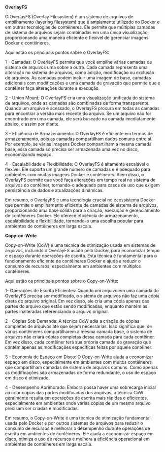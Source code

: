 **OverlayFS**

O OverlayFS (Overlay Filesystem) é um sistema de arquivos de empilhamento (layering filesystem) que é amplamente utilizado no Docker e em outras tecnologias de contêineres. Ele permite que múltiplas camadas de sistema de arquivos sejam combinadas em uma única visualização, proporcionando uma maneira eficiente e flexível de gerenciar imagens Docker e contêineres.

Aqui estão os principais pontos sobre o OverlayFS:

1 - Camadas: O OverlayFS permite que você empilhe várias camadas de sistema de arquivos uma sobre a outra. Cada camada representa uma alteração no sistema de arquivos, como adição, modificação ou exclusão de arquivos. As camadas podem incluir uma imagem de base, camadas adicionais com modificações e uma camada de gravação que permite que o contêiner faça alterações durante a execução.

2 - Union Mount: O OverlayFS cria uma visualização unificada do sistema de arquivos, onde as camadas são combinadas de forma transparente. Quando um arquivo é acessado, o OverlayFS procura em todas as camadas para encontrar a versão mais recente do arquivo. Se um arquivo não for encontrado em uma camada, ele será buscado na camada imediatamente abaixo, e assim por diante.

3 - Eficiência de Armazenamento: O OverlayFS é eficiente em termos de armazenamento, pois as camadas compartilham dados comuns entre si. Por exemplo, se várias imagens Docker compartilham a mesma camada base, essa camada só precisa ser armazenada uma vez no disco, economizando espaço.

4 - Escalabilidade e Flexibilidade: O OverlayFS é altamente escalável e flexível. Ele suporta um grande número de camadas e é adequado para ambientes com muitas imagens Docker e contêineres. Além disso, o OverlayFS permite que você faça alterações em tempo real no sistema de arquivos do contêiner, tornando-o adequado para casos de uso que exigem persistência de dados e atualizações dinâmicas.

Em resumo, o OverlayFS é uma tecnologia crucial no ecossistema Docker que permite o empilhamento eficiente de camadas de sistema de arquivos, proporcionando uma base sólida para a criação, execução e gerenciamento de contêineres Docker. Ele oferece eficiência de armazenamento, escalabilidade e flexibilidade, tornando-o uma escolha popular para ambientes de contêineres em larga escala.

**Copy-on-Write**

Copy-on-Write (CoW) é uma técnica de otimização usada em sistemas de arquivos, incluindo o OverlayFS usado pelo Docker, para economizar tempo e espaço durante operações de escrita. Esta técnica é fundamental para o funcionamento eficiente de contêineres Docker e ajuda a reduzir o consumo de recursos, especialmente em ambientes com múltiplos contêineres.

Aqui estão os principais pontos sobre o Copy-on-Write:

1- Operações de Escrita Eficientes: Quando um arquivo em uma camada do OverlayFS precisa ser modificado, o sistema de arquivos não faz uma cópia direta do arquivo original. Em vez disso, ele cria uma cópia apenas das partes do arquivo que estão sendo modificadas, enquanto mantém as partes inalteradas referenciando o arquivo original.

2 - Cópias Sob Demanda: A técnica CoW adia a criação de cópias completas de arquivos até que sejam necessárias. Isso significa que, se vários contêineres compartilharem a mesma camada base, o sistema de arquivos não criará cópias completas dessa camada para cada contêiner. Em vez disso, cada contêiner terá sua própria camada de gravação que contém apenas as modificações específicas feitas por aquele contêiner.

3 - Economia de Espaço em Disco: O Copy-on-Write ajuda a economizar espaço em disco, especialmente em ambientes com muitos contêineres que compartilham camadas de sistema de arquivos comuns. Como apenas as modificações são armazenadas de forma redundante, o uso de espaço em disco é otimizado.

4 - Desempenho Aprimorado: Embora possa haver uma sobrecarga inicial ao criar cópias das partes modificadas dos arquivos, a técnica CoW geralmente resulta em operações de escrita mais rápidas e eficientes, especialmente em ambientes onde várias cópias de um mesmo arquivo precisam ser criadas e modificadas.

Em resumo, o Copy-on-Write é uma técnica de otimização fundamental usada pelo Docker e por outros sistemas de arquivos para reduzir o consumo de recursos e melhorar o desempenho durante operações de escrita em ambientes de contêineres. Ele ajuda a economizar espaço em disco, otimiza o uso de recursos e melhora a eficiência operacional em ambientes de contêineres em larga escala.